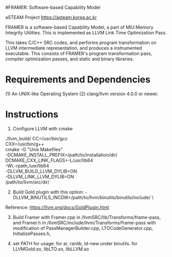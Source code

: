 #FRAMER: Software-based Capability Model
 
aSTEAM Project https://asteam.korea.ac.kr

FRAMER is a software-based Capability Model, a part of MIU:Memory Integrity Utilities.
This is implemented as LLVM Link Time Optimization Pass.

This takes C/C++ SRC codes, and performs program transformation 
on LLVM intermediate representation, and produces a instrumented executable.
This consists of FRAMER's program transformation pass,
compiler optimization passes, and static and binary libraries.

# Requirements and Dependencies

(1) An UNIX-like Operating System
(2) clang/llvm version 4.0.0 or newer.

# Instructions

1. Configure LLVM with cmake

./llvm_build/
CC=/usr/bin/gcc \
CXX=/usr/bin/g++  \
cmake -G "Unix Makefiles" \
-DCMAKE_INSTALL_PREFIX=/path/to/installation/dir/ \
DCMAKE_CXX_LINK_FLAGS=-L/usr/lib64 \
-Wl,-rpath,/usr/lib64 \
-DLLVM_BUILD_LLVM_DYLIB=ON \
-DLLVM_LINK_LLVM_DYLIB=ON \
/path/to/llvm/src/dir/

2. Build Gold plugin
with this option:
-DLLVM_BINUTILS_INCDIR=/path/to/llvm/binutils/binutils/include/ \

Reference: https://llvm.org/docs/GoldPlugin.html

3. Build Framer with Framer.cpp in /llvmSRC/lib/Transforms/frame-pass,
and Framer.h in /llvmSRC/include/llvm/Transforms/frame-pass
with modification of 
    PassManagerBuilder.cpp, 
    LTOCodeGenerator.cpp, 
    InitializePasses.h,

4. set PATH for usage:
    for ar, ranlib, ld-new under binutils.
    for LLVMGold.so, libLTO.so, libLLVM.so 


